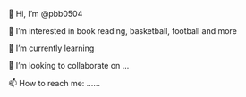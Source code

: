 👋 Hi, I’m @pbb0504
 
👀 I’m interested in book reading, basketball, football and more

🌱 I’m currently learning
 
💞️ I’m looking to collaborate on ...

📫 How to reach me: ……

<!---
pbb0504/pbb0504 is a ✨ special ✨ repository because its `README.md` (this file) appears on your GitHub profile.
You can click the Preview link to take a look at your changes.
--->
